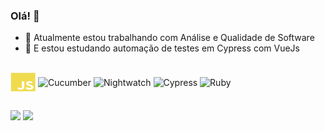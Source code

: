 ### Olá! 👋

- 🔭 Atualmente estou trabalhando com Análise e Qualidade de Software
- 🌱 E estou estudando automação de testes em Cypress com VueJs

<div style="display: inline_block"><br>
  <img align="center" alt="Js" height="30" width="40" src="https://raw.githubusercontent.com/devicons/devicon/master/icons/javascript/javascript-plain.svg">
  <img align="center" alt="Cucumber" height="30" width="40" src="https://cdn.jsdelivr.net/gh/devicons/devicon/icons/cucumber/cucumber-plain.svg">    
  <img align="center" alt="Nightwatch" height="40" width="40" src="https://pics.freeicons.io/uploads/icons/png/9047450251551941711-512.png">    
  <img align="center" alt="Cypress" height="30" width="30" src="https://pics.freeicons.io/uploads/icons/png/3556671901536211770-512.png">
  <img align="center" alt="Ruby" height="30" width="40" src="https://cdn.jsdelivr.net/gh/devicons/devicon/icons/ruby/ruby-original.svg">  
</div>
  
  ##
 
<div> 
  <a href = "mailto:contato@rangelbombonatto.tech"><img src="https://img.shields.io/badge/-Gmail-%23333?style=for-the-badge&logo=gmail&logoColor=white" target="_blank"></a>
  <a href="https://www.linkedin.com/in/rangel-luiz-bombonatto-46a62592" target="_blank"><img src="https://img.shields.io/badge/-LinkedIn-%230077B5?style=for-the-badge&logo=linkedin&logoColor=white" target="_blank"></a> 
 
<!--   ![Snake animation](https://github.com/rangelbombonatto/rangelbombonatto/blob/output/github-contribution-grid-snake.svg) -->
 
</div>
